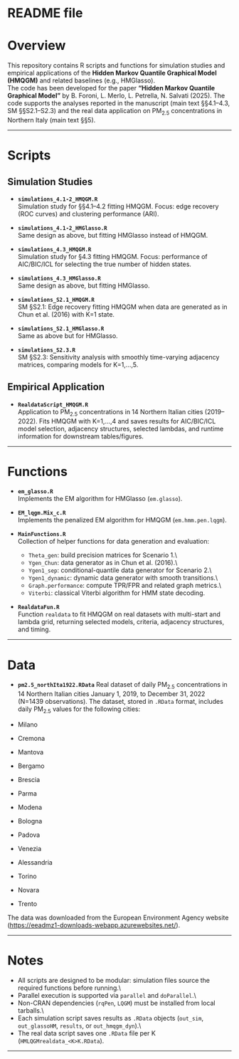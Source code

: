 # README file

# Overview

This repository contains R scripts and functions for simulation studies
and empirical applications of the **Hidden Markov Quantile Graphical
Model (HMQGM)** and related baselines (e.g., HMGlasso).\
The code has been developed for the paper **“Hidden Markov Quantile
Graphical Model”** by B. Foroni, L. Merlo, L. Petrella, N. Salvati
(2025). The code supports the analyses reported in the manuscript (main
text §§4.1–4.3, SM §§S2.1–S2.3) and the real data application on
PM<sub>2.5</sub> concentrations in Northern Italy (main text
§§5).

------------------------------------------------------------------------

# Scripts

## Simulation Studies

-   **`simulations_4.1-2_HMQGM.R`**\
    Simulation study for §§4.1–4.2 fitting HMQGM. Focus: edge recovery
    (ROC curves) and clustering performance (ARI).

-   **`simulations_4.1-2_HMGlasso.R`**\
    Same design as above, but fitting HMGlasso instead of HMQGM.

-   **`simulations_4.3_HMQGM.R`**\
    Simulation study for §4.3 fitting HMQGM. Focus: performance of
    AIC/BIC/ICL for selecting the true number of hidden states.

-   **`simulations_4.3_HMGlasso.R`**\
    Same design as above, but fitting HMGlasso.

-   **`simulations_S2.1_HMQGM.R`**\
    SM §S2.1: Edge recovery fitting HMQGM when data are generated as in
    Chun et al. (2016) with K=1 state.

-   **`simulations_S2.1_HMGlasso.R`**\
    Same as above but for HMGlasso.

-   **`simulations_S2.3.R`**\
    SM §S2.3: Sensitivity analysis with smoothly time-varying adjacency
    matrices, comparing models for K=1,…,5.

## Empirical Application

-   **`RealdataScript_HMQGM.R`**\
    Application to PM<sub>2.5</sub> concentrations in 14 Northern Italian
    cities (2019–2022). Fits HMQGM with K=1,…,4 and saves results for
    AIC/BIC/ICL model selection, adjacency structures, selected lambdas,
    and runtime information for downstream tables/figures.

------------------------------------------------------------------------

# Functions

-   **`em_glasso.R`**\
    Implements the EM algorithm for HMGlasso (`em.glasso`).

-   **`EM_lqgm.Mix_c.R`**\
    Implements the penalized EM algorithm for HMQGM (`em.hmm.pen.lqgm`).

-   **`MainFunctions.R`**\
    Collection of helper functions for data generation and evaluation:

    -   `Theta_gen`: build precision matrices for Scenario 1.\
    -   `Ygen_Chun`: data generator as in Chun et al. (2016).\
    -   `Ygen1_sep`: conditional-quantile data generator for Scenario
        2.\
    -   `Ygen1_dynamic`: dynamic data generator with smooth
        transitions.\
    -   `Graph.performance`: compute TPR/FPR and related graph metrics.\
    -   `Viterbi`: classical Viterbi algorithm for HMM state decoding.

-   **`RealdataFun.R`**\
    Function `realdata` to fit HMQGM on real datasets with multi-start
    and lambda grid, returning selected models, criteria, adjacency
    structures, and timing.

------------------------------------------------------------------------

# Data
- **`pm2.5_northIta1922.RData`** 
    Real dataset of daily PM<sub>2.5</sub> concentrations in 14 Northern Italian
    cities January 1, 2019, to December 31, 2022 (N=1439 observations). 
    The dataset, stored in `.RData` format, includes daily PM<sub>2.5</sub> values for the following cities:

- Milano  
- Cremona  
- Mantova  
- Bergamo  
- Brescia  
- Parma  
- Modena  
- Bologna  
- Padova  
- Venezia  
- Alessandria  
- Torino  
- Novara  
- Trento  

The data was downloaded from the European Environment Agency website (https://eeadmz1-downloads-webapp.azurewebsites.net/).


-----------------------------------------------------------------------

# Notes

-   All scripts are designed to be modular: simulation files source the
    required functions before running.\
-   Parallel execution is supported via `parallel` and `doParallel`.\
-   Non-CRAN dependencies (`rqPen`, `LQGM`) must be installed from local
    tarballs.\
-   Each simulation script saves results as `.RData` objects (`out_sim`,
    `out_glassoHM`, `results`, or `out_hmqgm_dyn`).\
-   The real data script saves one `.RData` file per K
    (`HMLQGMrealdata_<K>K.RData`).

------------------------------------------------------------------------
